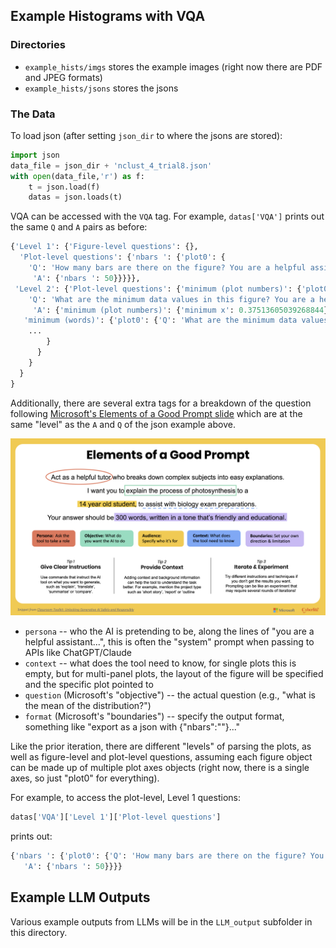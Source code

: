 ## Example Histograms with VQA

### Directories
* `example_hists/imgs` stores the example images (right now there are PDF and JPEG formats)
* `example_hists/jsons` stores the jsons


### The Data


To load json (after setting `json_dir` to where the jsons are stored):
```python
import json
data_file = json_dir + 'nclust_4_trial8.json'
with open(data_file,'r') as f:
    t = json.load(f)
    datas = json.loads(t)
```

VQA can be accessed with the `VQA` tag. For example, `datas['VQA']` prints out the same `Q` and `A` pairs as before:
```python
{'Level 1': {'Figure-level questions': {},
  'Plot-level questions': {'nbars ': {'plot0': {
    'Q': 'How many bars are there on the figure? You are a helpful assistant, please format the output as a json as {"nbars":""} for this figure panel, where the "nbars" value should be an integer.',
     'A': {'nbars ': 50}}}}},
 'Level 2': {'Plot-level questions': {'minimum (plot numbers)': {'plot0': {
    'Q': 'What are the minimum data values in this figure? You are a helpful assistant, please format the output as a json as {"minimum x":""} where the minimum value of "x" is calculated from  the data values used to create the plot in the format of floats.  ',
     'A': {'minimum (plot numbers)': {'minimum x': 0.37513605039268844}}}},
   'minimum (words)': {'plot0': {'Q': 'What are the minimum data values in this figure? You are a helpful assistant, please format the output as a json as {"minimum x":""} where the minimum value of "x" is calculated from  the data values used to create the plot in the format of floats.  ',
    ...
        }
      }
    }
  }
}
```

Additionally, there are several extra tags for a breakdown of the question following [Microsoft's Elements of a Good Prompt slide](https://www.google.com/url?sa=t&source=web&rct=j&opi=89978449&url=https://download.microsoft.com/download/e/8/7/e871d21a-dd67-4d73-b5ad-b54cbb9d6e29/English-UK-Elements-of-a-Good-Prompt.pdf&ved=2ahUKEwjI66683sGOAxWEMtAFHahlPecQFnoECBcQAQ&usg=AOvVaw3vtdFV_vMdgv33JwEfhgpI) which are at the same "level" as the `A` and `Q` of the json example above.

![Elements of a good prompt by microsoft include persona (ask the tool to take a role), objective (what do you want the AI to do), audience (specify who its for), context (what does the tool need to know), boundaries (set your own direction & limitations)](../resources/docs/elements_of_a_good_prompt.png)
* `persona` -- who the AI is pretending to be, along the lines of "you are a helpful assistant...", this is often the "system" prompt when passing to APIs like ChatGPT/Claude
* `context` -- what does the tool need to know, for single plots this is empty, but for multi-panel plots, the layout of the figure will be specified and the specific plot pointed to
* `question` (Microsoft's "objective") -- the actual question (e.g., "what is the mean of the distribution?")
* `format` (Microsoft's "boundaries") -- specify the output format, something like "export as a json with {"nbars":""}..."

Like the prior iteration, there are different "levels" of parsing the plots, as well as figure-level and plot-level questions, assuming each figure object can be made up of multiple plot axes objects (right now, there is a single axes, so just "plot0" for everything).

For example, to access the plot-level, Level 1 questions:
```python
datas['VQA']['Level 1']['Plot-level questions']
```
prints out:
```python
{'nbars ': {'plot0': {'Q': 'How many bars are there on the figure? You are a helpful assistant, please format the output as a json as {"nbars":""} for this figure panel, where the "nbars" value should be an integer.',
   'A': {'nbars ': 50}}}}
```

## Example LLM Outputs

Various example outputs from LLMs will be in the `LLM_output` subfolder in this directory.